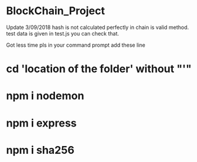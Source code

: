 # BlockChain_Project

Update 3/09/2018 hash is not calculated perfectly in chain is valid method.
test data is given in test.js
you can check that.

Got less time pls in your command prompt add these line 
# cd 'location of the folder' without "'"
# npm i nodemon
# npm i express
# npm i sha256
